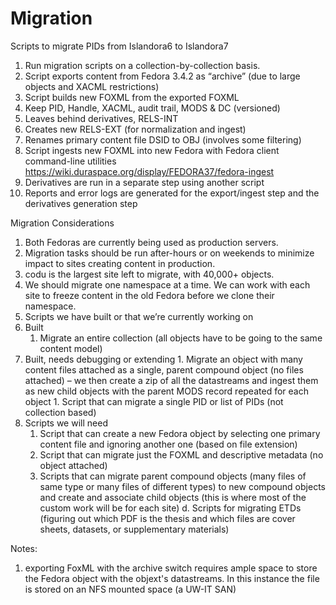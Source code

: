 Migration
=========

Scripts to migrate PIDs from Islandora6 to Islandora7


1.  Run migration scripts on a collection-by-collection basis.
  1. Script exports content from Fedora 3.4.2 as “archive” (due to large objects and XACML restrictions)
  1. Script builds new FOXML from the exported FOXML
  1. Keep PID, Handle, XACML, audit trail, MODS & DC (versioned)
  1. Leaves behind derivatives, RELS-INT
  1. Creates new RELS-EXT (for normalization and ingest)
  1. Renames primary content file DSID to OBJ (involves some filtering)
1. Script ingests new FOXML into new Fedora with Fedora client command-line utilities https://wiki.duraspace.org/display/FEDORA37/fedora-ingest
1. Derivatives are run in a separate step using another script
1. Reports and error logs are generated for the export/ingest step and the derivatives generation step

Migration Considerations

1. Both Fedoras are currently being used as production servers. 
1. Migration tasks should be run after-hours or on weekends to minimize impact to sites creating content in production.
1. codu is the largest site left to migrate, with 40,000+ objects.
1. We should migrate one namespace at a time. We can work with each site to freeze content in the old Fedora before we clone their namespace.
1. Scripts we have built or that we’re currently working on
  1.  Built
      1.  Migrate an entire collection (all objects have to be going to the same content model)
  1.  Built, needs debugging or extending
     1.  Migrate an object with many content files attached as a single, parent compound object (no files attached) – we then create a zip of all the datastreams and ingest them as new child objects with the parent MODS record repeated for each object
     1.  Script that can migrate a single PID or list of PIDs (not collection based)
  1.  Scripts we will need
      1.  Script that can create a new Fedora object by selecting one primary content file and ignoring another one (based on file extension)
      1.  Script that can migrate just the FOXML and descriptive metadata (no object attached)
      1.  Scripts that can migrate parent compound objects (many files of same type or many files of different types) to new compound objects and create and associate child objects (this is where most of the custom work will be for each site)
d. Scripts for migrating ETDs (figuring out which PDF is the thesis and which files are cover sheets, datasets, or supplementary materials) 

Notes:

1.  exporting FoxML with the archive switch requires ample space to store the Fedora object with the objext's datastreams.  In this instance the file is stored on an NFS mounted space (a UW-IT SAN)  

